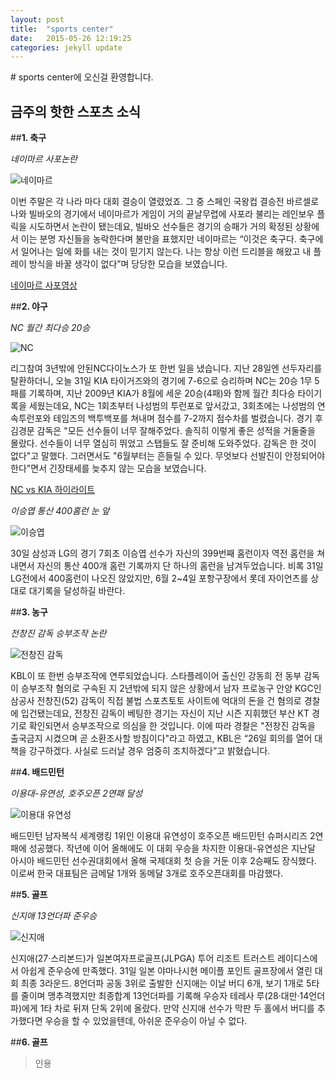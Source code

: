 ```yaml
---
layout: post
title:  "sports center"
date:   2015-05-26 12:19:25
categories: jekyll update
---
```


<p>
</p>
# sports center에 오신걸 환영합니다.

##  금주의 핫한 스포츠 소식

##**1. 축구** 


*네이마르 사포논란*


![네이마르](http://cfile22.uf.tistory.com/image/277C8E3951FF0EE90880DA)

이번 주말은 각 나라 마다 대회 결승이 열렸었죠. 그 중 스페인 국왕컵 결승전 바르셀로나와 빌바오의 경기에서 네이마르가 게임이 거의 끝날무렵에 사포라 불리는 레인보우 플릭을 시도하면서 논란이 됐는데요, 빌바오 선수들은 경기의 승패가 거의 확정된 상황에서 이는 분명 자신들을 농락한다며 불만을 표했지만 네이마르는 “이것은 축구다. 축구에서 일어나는 일에 화를 내는 것이 믿기지 않는다. 나는 항상 이런 드리블을 해왔고 내 플레이 방식을 바꿀 생각이 없다”며 당당한 모습을 보였습니다. 

[네이마르 사포영상](https://www.youtube.com/watch?v=8JVziTvvY58)

##**2. 야구** 


*NC 월간 최다승 20승*


![NC](http://www.yeongnam.com/Photo/2013/02/19/L20130219.99001135626393706.jpg)

리그참여 3년밖에 안된NC다이노스가 또 한번 일을 냈습니다. 지난 28일엔 선두자리를 탈환하더니, 오늘 31일 KIA 타이거즈와의 경기에 7-6으로 승리하며 NC는 20승 1무 5패를 기록하며, 지난 2009년 KIA가 8월에 세운 20승(4패)와 함께 월간 최다승 타이기록을 세웠는데요, NC는 1회초부터 나성범의 투런포로 앞서갔고, 3회초에는 나성범의 연속투런포와 테임즈의 백투백포를 쳐내며 점수를 7-2까지 점수차를 벌렸습니다. 경기 후 김경문 감독은 "모든 선수들이 너무 잘해주었다. 솔직히 이렇게 좋은 성적을 거둘줄을 몰랐다. 선수들이 너무 열심히 뛰었고 스탭들도 잘 준비해 도와주었다. 감독은 한 것이 없다"고 말했다. 그러면서도 "6월부터는 흔들릴 수 있다. 무엇보다 선발진이 안정되어야 한다"면서 긴장태세를 늦추지 않는 모습을 보였습니다. 

[NC vs KIA 하이라이트](http://sports.news.naver.com/videoCenter/index.nhn?uCategory=kbaseball&category=kbo&id=130372)


*이승엽 통산 400홈런 눈 앞*


![이승엽](http://file2.nocutnews.co.kr/newsroom/image/2013/06/20/20130620202427793081.jpg)

30일 삼성과 LG의 경기 7회초 이승엽 선수가 자신의 399번째 홈런이자 역전 홈런을 쳐내면서 자신의 통산 400개 홈런 기록까지 단 하나의 홈런을 남겨두었습니다. 비록 31일 LG전에서 400홈런이 나오진 않았지만, 6월 2~4일 포항구장에서 롯데 자이언츠를 상대로 대기록을 달성하길 바란다.


##**3. 농구** 


*전창진 감독 승부조작 논란*


![전창진 감독](http://ojsfile.ohmynews.com/STD_IMG_FILE/2015/0527/IE001834113_STD.jpg)

KBL이 또 한번 승부조작에 연루되었습니다. 스타플레이어 출신인 강동희 전 동부 감독이 승부조작 혐의로 구속된 지 2년밖에 되지 않은 상황에서 남자 프로농구 안양 KGC인삼공사 전창진(52) 감독이 직접 불법 스포츠토토 사이트에 억대의 돈을 건 혐의로 경찰에 입건됐는데요, 전창진 감독이 베팅한 경기는 자신이 지난 시즌 지휘했던 부산 KT 경기로 확인되면서 승부조작으로 의심을 한 것입니다. 이에 따라 경찰은 "전창진 감독을 출국금지 시켰으며 곧 소환조사할 방침이다"라고 하였고, KBL은 “26일 회의를 열어 대책을 강구하겠다. 사실로 드러날 경우 엄중히 조치하겠다”고 밝혔습니다.


##**4. 배드민턴** 


*이용대-유연성, 호주오픈 2연패 달성*


![이용대 유연성](http://img.yonhapnews.co.kr/photo/yna/YH/2014/01/08/PYH2014010811200001300_P2.jpg)

배드민턴 남자복식 세계랭킹 1위인 이용대 유연성이 호주오픈 배드민턴 슈퍼시리즈 2연패에 성공했다.
작년에 이어 올해에도 이 대회 우승을 차지한 이용대-유연성은 지난달 아시아 배드민턴 선수권대회에서 올해 국제대회 첫 승을 거둔 이후 2승째도 장식했다. 이로써 한국 대표팀은 금메달 1개와 동메달 3개로 호주오픈대회를 마감했다. 


##**5. 골프** 


*신지애 13언더파 준우승*


![신지애](http://img.etnews.com/ics_etnews/news/home_mobile/living/__icsFiles/afieldfile/2012/01/27/200808040119_04023035_664276576_l.jpg)

신지애(27·스리본드)가 일본여자프로골프(JLPGA) 투어 리조트 트러스트 레이디스에서 아쉽게 준우승에 만족했다. 31일 일본 야마나시현 메이플 포인트 골프장에서 열린 대회 최종 3라운드. 8언더파 공동 3위로 출발한 신지애는 이날 버디 6개, 보기 1개로 5타를 줄이며 맹추격했지만 최종합계 13언더파를 기록해 우승자 테레사 루(28·대만·14언더파)에게 1타 차로 뒤져 단독 2위에 올랐다.
만약 신지애 선수가 막판 두 홀에서 버디를 추가했다면 우승을 할 수 있었을텐데, 아쉬운 준우승이 아닐 수 없다.


##**6. 골프**
>인용


